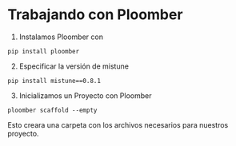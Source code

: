 # **Trabajando con Ploomber**

1. Instalamos Ploomber con 

```
pip install ploomber
```

2. Especificar la versión de mistune

```
pip install mistune==0.8.1
```

3. Inicializamos un Proyecto con Ploomber

```
ploomber scaffold --empty
```

Esto creara una carpeta con los archivos necesarios para nuestros proyecto.

